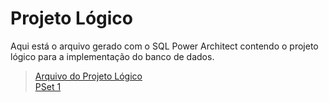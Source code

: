 # Projeto Lógico

Aqui está o arquivo gerado com o SQL Power Architect contendo o projeto lógico para a implementação do banco de dados.

>[Arquivo do Projeto Lógico](./projeto_logico_elmasri.architect)<br>
>[PSet 1](../)
